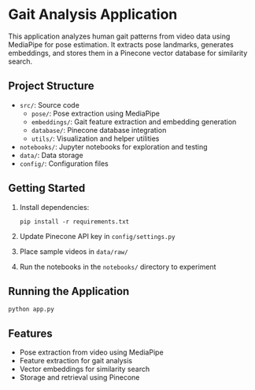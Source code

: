 # Gait Analysis Application

This application analyzes human gait patterns from video data using MediaPipe for pose estimation. It extracts pose landmarks, generates embeddings, and stores them in a Pinecone vector database for similarity search.

## Project Structure

- `src/`: Source code
  - `pose/`: Pose extraction using MediaPipe
  - `embeddings/`: Gait feature extraction and embedding generation
  - `database/`: Pinecone database integration
  - `utils/`: Visualization and helper utilities
- `notebooks/`: Jupyter notebooks for exploration and testing
- `data/`: Data storage
- `config/`: Configuration files

## Getting Started

1. Install dependencies:
   ```
   pip install -r requirements.txt
   ```

2. Update Pinecone API key in `config/settings.py`

3. Place sample videos in `data/raw/`

4. Run the notebooks in the `notebooks/` directory to experiment

## Running the Application

```
python app.py
```

## Features

- Pose extraction from video using MediaPipe
- Feature extraction for gait analysis
- Vector embeddings for similarity search
- Storage and retrieval using Pinecone
